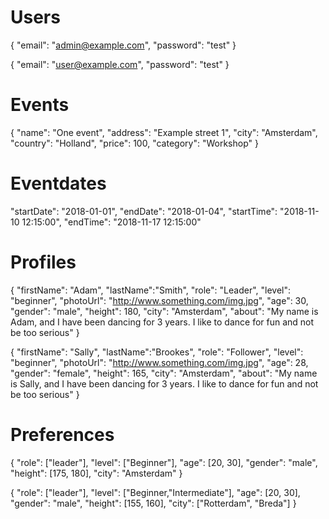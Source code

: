 # Users

{
"email": "admin@example.com",
"password": "test"
}

{
"email": "user@example.com",
"password": "test"
}

# Events

{
"name": "One event",
"address": "Example street 1",
"city": "Amsterdam",
"country": "Holland",
"price": 100,
"category": "Workshop"
}

# Eventdates

"startDate": "2018-01-01",
"endDate": "2018-01-04",
"startTime": "2018-11-10 12:15:00",
"endTime": "2018-11-17 12:15:00"

# Profiles

{
"firstName": "Adam",
"lastName":"Smith",
"role": "Leader",
"level": "beginner",
"photoUrl": "http://www.something.com/img.jpg",
"age": 30,
"gender": "male",
"height": 180,
"city": "Amsterdam",
"about": "My name is Adam, and I have been dancing for 3 years. I like to dance for fun and not be too serious"
}

{
"firstName": "Sally",
"lastName":"Brookes",
"role": "Follower",
"level": "beginner",
"photoUrl": "http://www.something.com/img.jpg",
"age": 28,
"gender": "female",
"height": 165,
"city": "Amsterdam",
"about": "My name is Sally, and I have been dancing for 3 years. I like to dance for fun and not be too serious"
}

# Preferences

{
"role": ["leader"],
"level": ["Beginner"],
"age": [20, 30],
"gender": "male",
"height": [175, 180],
"city": "Amsterdam"
}

{
"role": ["leader"],
"level": ["Beginner,"Intermediate"],
"age": [20, 30],
"gender": "male",
"height": [155, 160],
"city": ["Rotterdam", "Breda"]
}
